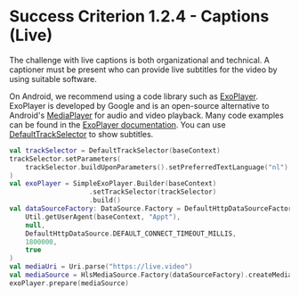 # Success Criterion 1.2.4 - Captions (Live)

The challenge with live captions is both organizational and technical. A captioner must be present who can provide live subtitles for the video by using suitable software.

On Android, we recommend using a code library such as [ExoPlayer](https://github.com/google/ExoPlayer). ExoPlayer is developed by Google and is an open-source alternative to Android's [MediaPlayer](https://developer.android.com/reference/android/media/MediaPlayer) for audio and video playback. Many code examples can be found in the [ExoPlayer documentation](https://exoplayer.dev/). You can use [DefaultTrackSelector](https://exoplayer.dev/doc/reference/index.html?com/google/android/exoplayer2/trackselection/DefaultTrackSelector.html) to show subtitles.

```kotlin
val trackSelector = DefaultTrackSelector(baseContext)
trackSelector.setParameters(
    trackSelector.buildUponParameters().setPreferredTextLanguage("nl")
)
val exoPlayer = SimpleExoPlayer.Builder(baseContext)
                    .setTrackSelector(trackSelector)
                    .build()
val dataSourceFactory: DataSource.Factory = DefaultHttpDataSourceFactory(
    Util.getUserAgent(baseContext, "Appt"),
    null,
    DefaultHttpDataSource.DEFAULT_CONNECT_TIMEOUT_MILLIS,
    1800000,
    true
)
val mediaUri = Uri.parse("https://live.video")
val mediaSource = HlsMediaSource.Factory(dataSourceFactory).createMediaSource(mediaUri)
exoPlayer.prepare(mediaSource)
```
